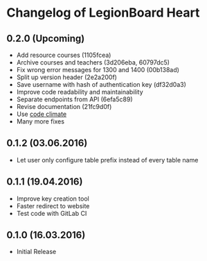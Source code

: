 # Changelog of LegionBoard Heart

## 0.2.0 (Upcoming)

* Add resource courses (1105fcea)
* Archive courses and teachers (3d206eba, 60797dc5) 
* Fix wrong error messages for 1300 and 1400 (00b138ad)
* Split up version header (2e2a200f)
* Save username with hash of authentication key (df32d0a3)
* Improve code readability and maintainability
* Separate endpoints from API (6efa5c89)
* Revise documentation (21fc9d0f)
* Use [code climate](https://codeclimate.com/github/legionboard/heart)
* Many more fixes

## 0.1.2 (03.06.2016)

* Let user only configure table prefix instead of every table name

## 0.1.1 (19.04.2016)

* Improve key creation tool
* Faster redirect to website
* Test code with GitLab CI

## 0.1.0 (16.03.2016)

* Initial Release
